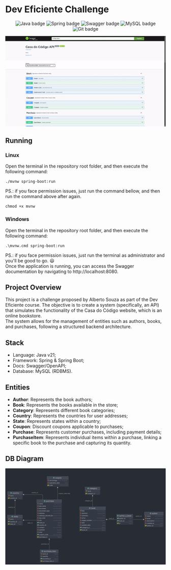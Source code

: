 # Dev Eficiente Challenge
<p align="center">
<img src="https://img.shields.io/badge/java-%23ED8B00.svg?style=for-the-badge&logo=openjdk&logoColor=white" alt="Java badge" />
<img src="https://img.shields.io/badge/spring-%236DB33F.svg?style=for-the-badge&logo=spring&logoColor=white" alt="Spring badge" />
<img src="https://img.shields.io/badge/-Swagger-%23Clojure?style=for-the-badge&logo=swagger&logoColor=white" alt="Swagger badge" />
<img src="https://img.shields.io/badge/mysql-4479A1.svg?style=for-the-badge&logo=mysql&logoColor=white" alt="MySQL badge" />
<img src="https://img.shields.io/badge/git-%23F05033.svg?style=for-the-badge&logo=git&logoColor=white" alt="Git badge" />
</p>
  
<p align="center">
  <img src="docs/project.gif" alt="GIF of the Swagger Docs" />
</p> 
  
## Running
### Linux
Open the terminal in the repository root folder, and then execute the following command:
```shell
./mvnw spring-boot:run
```
PS.: if you face permission issues, just run the command bellow, and then run the command above after again.
```shell
chmod +x mvnw
```
### Windows
Open the terminal in the repository root folder, and then execute the following command:
```shell
.\mvnw.cmd spring-boot:run
```
PS.: if you face permission issues, just run the terminal as administrator and you'll be good to go. 😃  
Once the application is running, you can access the Swagger documentation by navigating to http://localhost:8080. 
## Project Overview
This project is a challenge proposed by Alberto Souza as part of the Dev Eficiente course. The objective is to create a 
system (specifically, an API) that simulates the functionality of the Casa do Código website, which is an online bookstore.  
The system allows for the management of entities such as authors, books, and purchases, following a structured backend architecture.
## Stack  
 - Language: Java v21;
 - Framework: Spring & Spring Boot;
 - Docs: Swagger/OpenAPI;
 - Database: MySQL (RDBMS).
## Entities  
 - **Author**: Represents the book authors;
 - **Book**: Represents the books available in the store;
 - **Category**: Represents different book categories;
 - **Country**: Represents the countries for user addresses;
 - **State**: Represents states within a country;
 - **Coupon**: Discount coupons applicable to purchases;
 - **Purchase**: Represents customer purchases, including payment details;
 - **PurchaseItem**: Represents individual items within a purchase, linking a specific book to the purchase and 
capturing its quantity.
## DB Diagram  
<p align="center">
  <img src="docs/diagram.png" alt="GIF of the Swagger Docs" />
</p> 
